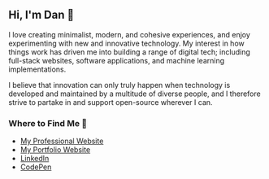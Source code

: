 <h2><b>Hi, I'm Dan 👋</b></h2>

<p>I love creating minimalist, modern, and cohesive experiences, and enjoy experimenting with new and innovative technology. My interest in how things work has driven me into building a range of digital tech; including full-stack websites, software applications, and machine learning implementations.</p>

<p>I believe that innovation can only truly happen when technology is developed and maintained by a multitude of diverse people, and I therefore strive to partake in and support open-source wherever I can.</p>

<h3><b>Where to Find Me 💬</b></h3>
<ul>
    <li><a href="https://dansmith.tech/">My Professional Website</a></li>
    <li><a href="https://squaresheepstudios.com/">My Portfolio Website</a></li>
    <li><a href="https://linkedin.com/in/dan-smith-tech/">LinkedIn</a></li>
    <li><a href="https://codepen.io/dan-smith-tech/">CodePen</a></li>
</ul>
